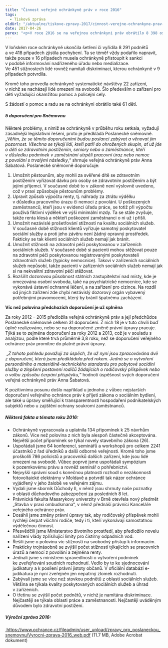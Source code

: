 ```yaml
---
title: "Činnost veřejné ochránkyně práv v roce 2016"
tags:
  - Tisková zpráva
oldUrl: "/aktualne/tiskove-zpravy-2017/cinnost-verejne-ochrankyne-prav-v-roce-2016"
date: 2017-04-26
perex: "<p>V roce 2016 se na veřejnou ochránkyni práv obrátilo 8 398 osob s žádostí o pomoc a prověření postupu úřadů v jejich věci. Je to o téměř 900 podnětů víc, než ochránkyně obdržela v předchozím roce. Nejčastěji lidé hledali pomoc s problémy v oblasti sociálního zabezpečení a stavebního řádu. Právě stížnosti na stavební úřady zaznamenaly největší nárůst téměř o 40%. Výrazněji rovněž stoupl počet podnětů týkajících se dopravy (32 %), zdravotnictví (31 %), ochrany práv dětí (30 %) a zaměstnanosti a práce (29 %). V 833 případech ochránkyně zahájila šetření, z toho v 50 případech z vlastní iniciativy.</p>"
---
```


<!-- imported from the old website -->

<p>V loňském roce ochránkyně ukončila šetření či vyřídila 8 291 podnětů a ve 418 případech zjistila pochybení. Ta se téměř vždy podařilo napravit, takže pouze v 16 případech musela ochránkyně přistoupit k sankci v podobě informování nadřízeného úřadu nebo medializace. Ve 451 stížnostech lidé rovněž namítali diskriminaci, kterou ochránkyně v 9 případech potvrdila.</p> <p>Kromě toho provedla ochránkyně systematické návštěvy 22 zařízení, v nichž se nacházejí lidé omezení na svobodě. Šlo především o zařízení pro děti vyžadující okamžitou pomoc a policejní cely.</p> <p>S žádostí o pomoc a radu se na ochránkyni obrátilo také 61 dětí.</p> <h5>5 doporučení pro Sněmovnu</h5> <p>Některé problémy, s nimiž se ochránkyně v průběhu roku setkala, vyžadují zásadnější legislativní řešení, proto je předkládá Poslanecké sněmovně. „<i>Věřím, že se těmito doporučeními budou poslanci zabývat a věnovat jim pozornost. Všechna se týkají lidí, kteří patří do ohrožených skupin, ať už jde o děti se zdravotním postižením, seniory nebo o zaměstnance, kteří v důsledku podmínek v zaměstnání utrpěli pracovní úraz nebo nemoc z povolání s trvalými následky</i>,“ shrnuje veřejná ochránkyně práv Anna Šabatová. Poslanecké sněmovně doporučuje:</p> <p></p><ol><li>Umožnit pěstounům, aby mohli za svěřené dítě se zdravotním postižením vyřizovat dávku pro osoby se zdravotním postižením a být jejími příjemci. V současné době to v zákoně není výslovně uvedeno, což v praxi způsobuje pěstounům problémy.</li><li>Upravit způsob výpočtu renty, tj. náhrady za ztrátu výdělku v důsledku pracovního úrazu či nemoci z povolání. U poškozených zaměstnanců, kteří jsou v evidenci úřadu práce, se totiž při výpočtu používá fiktivní výdělek ve výši minimální mzdy. Ta se stále zvyšuje, takže renta klesá a někteří poškození zaměstnanci o ni už i přišli.</li><li>Umožnit nezávislé prošetřování stížností na kvalitu sociálních služeb. V současné době stížnosti klientů vyřizuje samotný poskytovatel sociální služby a proti jeho závěru není žádný opravný prostředek. Fakticky se tak klienti sociálních služeb nemají jak bránit.</li><li>Umožnit stížnosti na zdravotní péči poskytovanou v zařízeních sociálních služeb. V současné době si pacienti mohou stěžovat pouze na zdravotní péči poskytovanou registrovanými poskytovateli zdravotních služeb (typicky nemocnice). Takoví v zařízeních sociálních služeb nepůsobí, takže pacienti v zařízeních sociálních služeb nemají jak si na nekvalitní zdravotní péči stěžovat.</li><li>Rozšířit dozorovou působnost státních zastupitelství nad místy, kde je omezována osobní svoboda, také na psychiatrické nemocnice, kde se vykonává ústavní ochranné léčení, a na zařízení pro cizince. Na rozdíl od jiných zařízení zde chybí nezávislý dozorový orgán vybavený potřebnými pravomocemi, který by bránil špatnému zacházení.</li></ol><p></p>     <p><b>Víc než polovina předchozích doporučení je už splněna</b></p> <p>Za roky 2012 – 2015 předložila veřejná ochránkyně práv a její předchůdce Poslanecké sněmovně celkem 31 doporučení. Z nich 18 je v tuto chvíli buď úplně realizováno, nebo se na doporučené změně právní úpravy pracuje. Týká se to zejména doporučení za roky 2012 a 2013, což je v souladu s  analýzou, podle které trvá průměrně 3,8 roku, než se doporučení veřejného ochránce práv promítne do platné právní úpravy.</p> <p> „<i>Z tohoto pohledu považuji za úspěch, že už nyní jsou zpracovávána dvě z doporučení, která jsem předkládala před rokem. Jedná se o vytvoření personálního a materiálně-technického standardu pro pobytové sociální služby a zlepšení postavení rodičů žádajících o rodičovský příspěvek nebo o volbu způsobu čerpání příspěvku,</i>“ hodnotí úspěšnost svých doporučení veřejná ochránkyně práv Anna Šabatová.</p> <p>K pozitivnímu posunu došlo například u jednoho z vůbec nejstarších doporučení veřejného ochránce práv k přijetí zákona o sociálním bydlení, ale také u úpravy směřující k transparentnosti hospodaření podnikatelských subjektů nebo u zajištění ochrany soukromí zaměstnanců.</p> <h5>Některá fakta a témata roku 2016:</h5> <p></p><ul><li>Ochránkyně vypracovala a uplatnila 134 připomínek k 25 návrhům zákonů. Více než polovina z nich byla alespoň částečně akceptována. Největší počet připomínek se týkal novely stavebního zákona (26).</li><li>Uspořádali jsme 64 konferencí, seminářů a workshopů pro celkem 2241 účastníků z řad úředníků a další odborné veřejnosti. Kromě toho jsme proškolili 786 policistů a pracovníků dalších zařízení, kde jsou lidé omezeni na svobodě. Vůbec poprvé jsme uspořádali sympózium k pozemkovému právu a rovněž seminář o pohřebnictví.</li><li>Nejvyšší správní soud s konečnou platností rozhodl o nezákonnosti fotovoltaické elektrárny v Moldavě a potvrdil tak názor ochránce vyjádřený v jeho žalobě ve veřejném zájmu.</li><li>Vydali jsme sborník Důchody II, v němž jsou shrnuty naše poznatky v oblasti důchodového zabezpečení za posledních 8 let.</li><li>Právnická fakulta Masarykovy univerzity v Brně otevřela nový předmět „Stavba v praxi ombudsmana“, v němž přednáší právníci Kanceláře veřejného ochránce práv.</li><li>Dosáhli jsme změny právní úpravy tak, aby rodičovský příspěvek mohli rychleji čerpat všichni rodiče, tedy i ti, kteří vykonávají samostatnou výdělečnou činnost.</li><li>Přesvědčili jsme Ministerstvo životního prostředí, aby předložilo novelu nařízení vlády zpřísňující limity pro čistírny odpadních vod.</li><li>Řešili jsme o polovinu víc stížností na svobodný přístup k informacím.</li><li>Prakticky trojnásobně se zvýšil počet stížností týkajících se pracovních úrazů a nemocí z povolání a zejména renty.</li><li>Jednali jsme s ministrem spravedlnosti o vytvoření podmínek ke zveřejňování soudních rozhodnutí. Vedlo by to ke sjednocování judikatury a k posílení právní jistoty občanů. V oficiální databázi e-judikatura je nyní zveřejněn jen nepatrný zlomek rozhodnutí.</li><li>Zabývali jsme se více než stovkou podnětů z oblasti sociálních služeb. Většina se týkala kvality poskytovaných sociálních služeb a úhrad v zařízeních.</li><li>O třetinu se zvýšil počet podnětů, v nichž je namítána diskriminace. Nejčastěji se týkala oblasti práce a zaměstnanosti. Nejčastěji uváděným důvodem bylo zdravotní postižení.</li></ul><h5>Výroční zpráva 2016:</h5><p><a title="Otevření do nového okna" href="https://www.ochrance.cz/fileadmin/user_upload/zpravy_pro_poslaneckou_snemovnu/Vyrocni-zprava-2016_web.pdf" target="_blank"><img alt="" src="https://www.ochrance.cz/typo3/ext/od_linkdesc/icons/pdf.gif" class="od_linkdesc_icon" /> https://www.ochrance.cz/fileadmin/user_upload/zpravy_pro_poslaneckou_snemovnu/Vyrocni-zprava-2016_web.pdf</a> (11.7 MB, Adobe Acrobat dokument)</p><p></p><p></p>            <p> </p>
